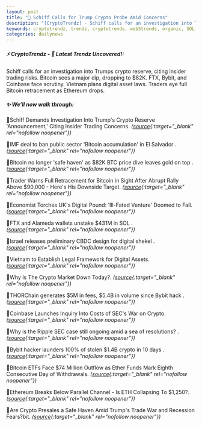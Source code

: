 ```yaml
---
layout: post
title: "🌌 Schiff Calls for Trump Crypto Probe Amid Concerns"
description: "[CryptoTrendz] - Schiff calls for an investigation into Trumps crypto reserve, citing insider trading risks. Bitcoin sees a major dip, dropping to $82K. FTX, Bybit, and Coinbase face scrutiny. Vietnam plans digital asset laws. Traders eye full Bitcoin retracement as Ethereum drops."
keywords: cryptotrendz, trendz, cryptotrends, web3trends, organic, SOL, Crypto, Ethereum, BTC, Market, ETH, SEC, Bybit, Bitcoin, Digital, Trading
categories: dailynews
---
```


##### ⚡ CryptoTrendz - 📌 *Latest Trendz Uncovered!:*

Schiff calls for an investigation into Trumps crypto reserve, citing insider trading risks. Bitcoin sees a major dip, dropping to $82K. FTX, Bybit, and Coinbase face scrutiny. Vietnam plans digital asset laws. Traders eye full Bitcoin retracement as Ethereum drops.

##### ✨ *We’ll now walk through:*


🔹Schiff Demands Investigation Into Trump's Crypto Reserve 'Announcement,' Citing Insider Trading Concerns. *([source](https://s.avyag.com/dhsd){:target="_blank" rel="nofollow noopener"})*

🔹IMF deal to ban public sector 'Bitcoin accumulation' in El Salvador . *([source](https://s.avyag.com/49ay){:target="_blank" rel="nofollow noopener"})*

🔹Bitcoin no longer 'safe haven' as $82K BTC price dive leaves gold on top . *([source](https://s.avyag.com/4izj){:target="_blank" rel="nofollow noopener"})*

🔹Trader Warns Full Retracement for Bitcoin in Sight After Abrupt Rally Above $90,000 - Here's His Downside Target. *([source](https://s.avyag.com/4bdx){:target="_blank" rel="nofollow noopener"})*

🔹Economist Torches UK's Digital Pound: 'Ill-Fated Venture' Doomed to Fail. *([source](https://s.avyag.com/6j5x){:target="_blank" rel="nofollow noopener"})*

🔹FTX and Alameda wallets unstake $431M in SOL . *([source](https://s.avyag.com/txj8){:target="_blank" rel="nofollow noopener"})*

🔹Israel releases preliminary CBDC design for digital shekel . *([source](https://s.avyag.com/0z22){:target="_blank" rel="nofollow noopener"})*

🔹Vietnam to Establish Legal Framework for Digital Assets. *([source](https://s.avyag.com/xl4r){:target="_blank" rel="nofollow noopener"})*

🔹Why Is The Crypto Market Down Today?. *([source](https://s.avyag.com/zwyr){:target="_blank" rel="nofollow noopener"})*

🔹THORChain generates $5M in fees, $5.4B in volume since Bybit hack . *([source](https://s.avyag.com/3qdl){:target="_blank" rel="nofollow noopener"})*

🔹Coinbase Launches Inquiry Into Costs of SEC's War on Crypto. *([source](https://s.avyag.com/fg0u){:target="_blank" rel="nofollow noopener"})*

🔹Why is the Ripple SEC case still ongoing amid a sea of resolutions? . *([source](https://s.avyag.com/n1ha){:target="_blank" rel="nofollow noopener"})*

🔹Bybit hacker launders 100% of stolen $1.4B crypto in 10 days . *([source](https://s.avyag.com/cgc6){:target="_blank" rel="nofollow noopener"})*

🔹Bitcoin ETFs Face $74 Million Outflow as Ether Funds Mark Eighth Consecutive Day of Withdrawals. *([source](https://s.avyag.com/2t7u){:target="_blank" rel="nofollow noopener"})*

🔹Ethereum Breaks Below Parallel Channel - Is ETH Collapsing To $1,250?. *([source](https://s.avyag.com/5r81){:target="_blank" rel="nofollow noopener"})*

🔹Are Crypto Presales a Safe Haven Amid Trump's Trade War and Recession Fears?bit. *([source](https://s.avyag.com/whiq){:target="_blank" rel="nofollow noopener"})*
